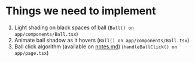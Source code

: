 # Things we need to implement

1. Light shading on black spaces of ball (`Ball() on app/components/Ball.tsx`)
2. Animate ball shadow as it hovers (`Ball() on app/components/Ball.tsx`)
3. Ball click algorithm (available on [notes.md](./notes.md)) (`handleBallClick() on app/page.tsx`)
